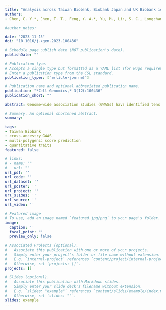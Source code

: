 ```yaml
---
title: "Analysis across Taiwan Biobank, Biobank Japan and UK Biobank identifies hundreds of novel loci for 36 quantitative traits"
authors:
- Chen, C. Y.*, Chen, T. T., Feng, Y. A.*, Yu, M., Lin, S. C., Longchamps, R., Wang, S. H., Hsu, Y. H., Yang, H. I., Kuo, P. H., Daly, M. J., Chen, W. J., Huang, H.*, Ge, T.*, & Lin, Y. F.*

#author_notes:

date: "2023-11-16"
doi: "10.1016/j.xgen.2023.100436"

# Schedule page publish date (NOT publication's date).
publishDate: ""

# Publication type.
# Accepts a single type but formatted as a YAML list (for Hugo requirements).
# Enter a publication type from the CSL standard.
publication_types: ["article-journal"]

# Publication name and optional abbreviated publication name.
publication: "*Cell Genomics,* 3(12):100436"
publication_short: ""

abstract: Genome-wide association studies (GWASs) have identified tens of thousands of genetic loci associated with human complex traits. However, the majority of GWASs were conducted in individuals of European ancestries. Failure to capture global genetic diversity has limited genomic discovery and has impeded equitable delivery of genomic knowledge to diverse populations. Here we report findings from 102,900 individuals across 36 human quantitative traits in the Taiwan Biobank (TWB), a major biobank effort that broadens the population diversity of genetic studies in East Asia. We identified 968 novel genetic loci, pinpointed novel causal variants through statistical fine-mapping, compared the genetic architecture across TWB, Biobank Japan, and UK Biobank, and evaluated the utility of cross-phenotype, cross-population polygenic risk scores in disease risk prediction. These results demonstrated the potential to advance discovery through diversifying GWAS populations and provided insights into the common genetic basis of human complex traits in East Asia.

# Summary. An optional shortened abstract.
summary: 

tags:
- Taiwan Biobank
- cross-ancestry GWAS
- multi-polygenic score prediction
- quantitative traits
featured: false

# links:
# - name: ""
#   url: ""
url_pdf: ''
url_code: ''
url_dataset: ''
url_poster: ''
url_project: ''
url_slides: ''
url_source: ''
url_video: ''

# Featured image
# To use, add an image named `featured.jpg/png` to your page's folder. 
image:
  caption: ''
  focal_point: ""
  preview_only: false

# Associated Projects (optional).
#   Associate this publication with one or more of your projects.
#   Simply enter your project's folder or file name without extension.
#   E.g. `internal-project` references `content/project/internal-project/index.md`.
#   Otherwise, set `projects: []`.
projects: []

# Slides (optional).
#   Associate this publication with Markdown slides.
#   Simply enter your slide deck's filename without extension.
#   E.g. `slides: "example"` references `content/slides/example/index.md`.
#   Otherwise, set `slides: ""`.
slides: example
---
```

